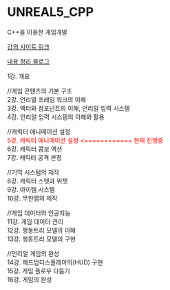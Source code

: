 # UNREAL5_CPP  

C++을 이용한 게임개발  

[강의 사이트 링크][1]  
  
[내용 정리 블로그][2]  

1강. 개요  

//게임 콘텐츠의 기본 구조  
2강. 언리얼 프레임 워크의 이해  
3강. 액터와 컴포넌트의 이해, 언리얼 입력 시스템  
4강. 언리얼 입력 시스템의 이해와 활용  

//캐릭터 애니메이션 설정  
<span style="color:red">5강. 캐릭터 애니메이션 설정     <============ 현재 진행중</span>  
6강. 캐릭터 콤보 액션  
7강. 캐릭터 공격 판정  

//기믹 시스템의 제작  
8강. 캐릭터 스텟과 위젯  
9강. 아이템 시스템  
10강. 무한맵의 제작  

//게임 데이터와 인공지능  
11강. 게임 데이터 관리  
12강. 행동트리 모델의 이해  
13강. 행동트리 모델의 구현  

//언리얼 게임의 완성  
14강. 헤드업디스플레이의(HUD) 구현  
15강. 게임 플로우 다듬기  
16강. 게임의 완성  

[1]: https://www.inflearn.com/course/이득우-언리얼-프로그래밍-part-2
[2]: https://blog.naver.com/PostList.naver?blogId=greenhood1383&from=postList&categoryNo=6
